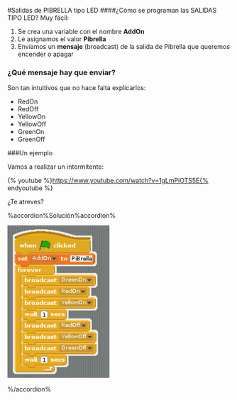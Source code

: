 #Salidas de PIBRELLA tipo LED
####¿Cómo se programan las SALIDAS TIPO LED?
Muy fácil:

1. Se crea una variable con el nombre **AddOn**
1. Le asignamos el valor **Pibrella**
1. Enviamos un **mensaje** (broadcast) de la salida de Pibrella que queremos encender o apagar

### ¿Qué mensaje hay que enviar?
Son tan intuitivos que no hace falta explicarlos:

* RedOn
* RedOff
* YellowOn
* YellowOff
* GreenOn
* GreenOff

###Un ejemplo

Vamos a realizar un intermitente:

{% youtube %}https://www.youtube.com/watch?v=1gLmPiOTS5E{% endyoutube %}

¿Te atreves?

%accordion%Solución%accordion%

![](/assets/intermitente.png)

%/accordion%

